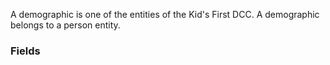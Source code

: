 A demographic is one of the entities of the Kid's First DCC.
A demographic belongs to a person entity.

### Fields

